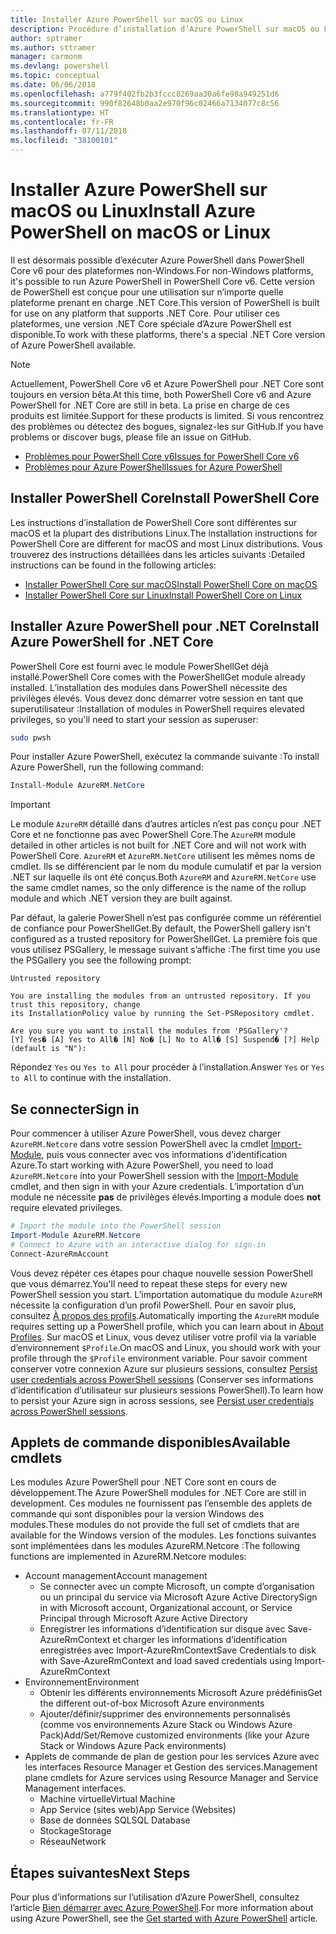 ```yaml
---
title: Installer Azure PowerShell sur macOS ou Linux
description: Procédure d’installation d’Azure PowerShell sur macOS ou Linux.
author: sptramer
ms.author: sttramer
manager: carmonm
ms.devlang: powershell
ms.topic: conceptual
ms.date: 06/06/2018
ms.openlocfilehash: a779f402fb2b3fccc8269aa30a6fe98a949251d6
ms.sourcegitcommit: 990f82648b0aa2e970f96c02466a7134077c8c56
ms.translationtype: HT
ms.contentlocale: fr-FR
ms.lasthandoff: 07/11/2018
ms.locfileid: "38100101"
---
```

# <a name="install-azure-powershell-on-macos-or-linux"></a><span data-ttu-id="3f57d-103">Installer Azure PowerShell sur macOS ou Linux</span><span class="sxs-lookup"><span data-stu-id="3f57d-103">Install Azure PowerShell on macOS or Linux</span></span>

<span data-ttu-id="3f57d-104">Il est désormais possible d’exécuter Azure PowerShell dans PowerShell Core v6 pour des plateformes non-Windows.</span><span class="sxs-lookup"><span data-stu-id="3f57d-104">For non-Windows platforms, it's possible to run Azure PowerShell in PowerShell Core v6.</span></span> <span data-ttu-id="3f57d-105">Cette version de PowerShell est conçue pour une utilisation sur n’importe quelle plateforme prenant en charge .NET Core.</span><span class="sxs-lookup"><span data-stu-id="3f57d-105">This version of PowerShell is built for use on any platform that supports .NET Core.</span></span> <span data-ttu-id="3f57d-106">Pour utiliser ces plateformes, une version .NET Core spéciale d’Azure PowerShell est disponible.</span><span class="sxs-lookup"><span data-stu-id="3f57d-106">To work with these platforms, there's a special .NET Core version of Azure PowerShell available.</span></span>

> [!NOTE]
> <span data-ttu-id="3f57d-107">Actuellement, PowerShell Core v6 et Azure PowerShell pour .NET Core sont toujours en version bêta.</span><span class="sxs-lookup"><span data-stu-id="3f57d-107">At this time, both PowerShell Core v6 and Azure PowerShell for .NET Core are still in beta.</span></span>
> <span data-ttu-id="3f57d-108">La prise en charge de ces produits est limitée.</span><span class="sxs-lookup"><span data-stu-id="3f57d-108">Support for these products is limited.</span></span> <span data-ttu-id="3f57d-109">Si vous rencontrez des problèmes ou détectez des bogues, signalez-les sur GitHub.</span><span class="sxs-lookup"><span data-stu-id="3f57d-109">If you have problems or discover bugs, please file an issue on GitHub.</span></span>
>
> * [<span data-ttu-id="3f57d-110">Problèmes pour PowerShell Core v6</span><span class="sxs-lookup"><span data-stu-id="3f57d-110">Issues for PowerShell Core v6</span></span>](https://github.com/PowerShell/PowerShell/issues)
> * [<span data-ttu-id="3f57d-111">Problèmes pour Azure PowerShell</span><span class="sxs-lookup"><span data-stu-id="3f57d-111">Issues for Azure PowerShell</span></span>](https://github.com/azure/azure-docs-powershell/issues)

## <a name="install-powershell-core"></a><span data-ttu-id="3f57d-112">Installer PowerShell Core</span><span class="sxs-lookup"><span data-stu-id="3f57d-112">Install PowerShell Core</span></span>

<span data-ttu-id="3f57d-113">Les instructions d’installation de PowerShell Core sont différentes sur macOS et la plupart des distributions Linux.</span><span class="sxs-lookup"><span data-stu-id="3f57d-113">The installation instructions for PowerShell Core are different for macOS and most Linux distributions.</span></span>
<span data-ttu-id="3f57d-114">Vous trouverez des instructions détaillées dans les articles suivants :</span><span class="sxs-lookup"><span data-stu-id="3f57d-114">Detailed instructions can be found in the following articles:</span></span>

- [<span data-ttu-id="3f57d-115">Installer PowerShell Core sur macOS</span><span class="sxs-lookup"><span data-stu-id="3f57d-115">Install PowerShell Core on macOS</span></span>](/powershell/scripting/setup/installing-powershell-core-on-macos)
- [<span data-ttu-id="3f57d-116">Installer PowerShell Core sur Linux</span><span class="sxs-lookup"><span data-stu-id="3f57d-116">Install PowerShell Core on Linux</span></span>](/powershell/scripting/setup/installing-powershell-core-on-linux)

## <a name="install-azure-powershell-for-net-core"></a><span data-ttu-id="3f57d-117">Installer Azure PowerShell pour .NET Core</span><span class="sxs-lookup"><span data-stu-id="3f57d-117">Install Azure PowerShell for .NET Core</span></span>

<span data-ttu-id="3f57d-118">PowerShell Core est fourni avec le module PowerShellGet déjà installé.</span><span class="sxs-lookup"><span data-stu-id="3f57d-118">PowerShell Core comes with the PowerShellGet module already installed.</span></span> <span data-ttu-id="3f57d-119">L’installation des modules dans PowerShell nécessite des privilèges élevés. Vous devez donc démarrer votre session en tant que superutilisateur :</span><span class="sxs-lookup"><span data-stu-id="3f57d-119">Installation of modules in PowerShell requires elevated privileges, so you'll need to start your session as superuser:</span></span>

```bash
sudo pwsh
```

<span data-ttu-id="3f57d-120">Pour installer Azure PowerShell, exécutez la commande suivante :</span><span class="sxs-lookup"><span data-stu-id="3f57d-120">To install Azure PowerShell, run the following command:</span></span>

```powershell
Install-Module AzureRM.NetCore
```

> [!IMPORTANT]
> <span data-ttu-id="3f57d-121">Le module `AzureRM` détaillé dans d’autres articles n’est pas conçu pour .NET Core et ne fonctionne pas avec PowerShell Core.</span><span class="sxs-lookup"><span data-stu-id="3f57d-121">The `AzureRM` module detailed in other articles is not built for .NET Core and will not work with PowerShell Core.</span></span> <span data-ttu-id="3f57d-122">`AzureRM` et `AzureRM.NetCore` utilisent les mêmes noms de cmdlet. Ils se différencient par le nom du module cumulatif et par la version .NET sur laquelle ils ont été conçus.</span><span class="sxs-lookup"><span data-stu-id="3f57d-122">Both `AzureRM` and `AzureRM.NetCore` use the same cmdlet names, so the only difference is the name of the rollup module and which .NET version they are built against.</span></span>

<span data-ttu-id="3f57d-123">Par défaut, la galerie PowerShell n’est pas configurée comme un référentiel de confiance pour PowerShellGet.</span><span class="sxs-lookup"><span data-stu-id="3f57d-123">By default, the PowerShell gallery isn't configured as a trusted repository for PowerShellGet.</span></span> <span data-ttu-id="3f57d-124">La première fois que vous utilisez PSGallery, le message suivant s’affiche :</span><span class="sxs-lookup"><span data-stu-id="3f57d-124">The first time you use the PSGallery you see the following prompt:</span></span>

```output
Untrusted repository

You are installing the modules from an untrusted repository. If you trust this repository, change
its InstallationPolicy value by running the Set-PSRepository cmdlet.

Are you sure you want to install the modules from 'PSGallery'?
[Y] Yes� [A] Yes to All� [N] No� [L] No to All� [S] Suspend� [?] Help (default is "N"):
```

<span data-ttu-id="3f57d-125">Répondez `Yes` ou `Yes to All` pour procéder à l’installation.</span><span class="sxs-lookup"><span data-stu-id="3f57d-125">Answer `Yes` or `Yes to All` to continue with the installation.</span></span>

## <a name="sign-in"></a><span data-ttu-id="3f57d-126">Se connecter</span><span class="sxs-lookup"><span data-stu-id="3f57d-126">Sign in</span></span>

<span data-ttu-id="3f57d-127">Pour commencer à utiliser Azure PowerShell, vous devez charger `AzureRM.Netcore` dans votre session PowerShell avec la cmdlet [Import-Module](/powershell/module/Microsoft.PowerShell.Core/Import-Module), puis vous connecter avec vos informations d’identification Azure.</span><span class="sxs-lookup"><span data-stu-id="3f57d-127">To start working with Azure PowerShell, you need to load `AzureRM.Netcore` into your PowerShell session with the [Import-Module](/powershell/module/Microsoft.PowerShell.Core/Import-Module) cmdlet, and then sign in with your Azure credentials.</span></span> <span data-ttu-id="3f57d-128">L’importation d’un module ne nécessite __pas__ de privilèges élevés.</span><span class="sxs-lookup"><span data-stu-id="3f57d-128">Importing a module does __not__ require elevated privileges.</span></span>

```powershell
# Import the module into the PowerShell session
Import-Module AzureRM.Netcore
# Connect to Azure with an interactive dialog for sign-in
Connect-AzureRmAccount
```

<span data-ttu-id="3f57d-129">Vous devez répéter ces étapes pour chaque nouvelle session PowerShell que vous démarrez.</span><span class="sxs-lookup"><span data-stu-id="3f57d-129">You'll need to repeat these steps for every new PowerShell session you start.</span></span> <span data-ttu-id="3f57d-130">L’importation automatique du module `AzureRM` nécessite la configuration d’un profil PowerShell. Pour en savoir plus, consultez [À propos des profils](/powershell/module/microsoft.powershell.core/about/about_profiles).</span><span class="sxs-lookup"><span data-stu-id="3f57d-130">Automatically importing the `AzureRM` module requires setting up a PowerShell profile, which you can learn about in [About Profiles](/powershell/module/microsoft.powershell.core/about/about_profiles).</span></span>
<span data-ttu-id="3f57d-131">Sur macOS et Linux, vous devez utiliser votre profil via la variable d’environnement `$Profile`.</span><span class="sxs-lookup"><span data-stu-id="3f57d-131">On macOS and Linux, you should work with your profile through the `$Profile` environment variable.</span></span> <span data-ttu-id="3f57d-132">Pour savoir comment conserver votre connexion Azure sur plusieurs sessions, consultez [Persist user credentials across PowerShell sessions](context-persistence.md) (Conserver ses informations d’identification d’utilisateur sur plusieurs sessions PowerShell).</span><span class="sxs-lookup"><span data-stu-id="3f57d-132">To learn how to persist your Azure sign in across sessions, see [Persist user credentials across PowerShell sessions](context-persistence.md).</span></span>

## <a name="available-cmdlets"></a><span data-ttu-id="3f57d-133">Applets de commande disponibles</span><span class="sxs-lookup"><span data-stu-id="3f57d-133">Available cmdlets</span></span>

<span data-ttu-id="3f57d-134">Les modules Azure PowerShell pour .NET Core sont en cours de développement.</span><span class="sxs-lookup"><span data-stu-id="3f57d-134">The Azure PowerShell modules for .NET Core are still in development.</span></span> <span data-ttu-id="3f57d-135">Ces modules ne fournissent pas l’ensemble des applets de commande qui sont disponibles pour la version Windows des modules.</span><span class="sxs-lookup"><span data-stu-id="3f57d-135">These modules do not provide the full set of cmdlets that are available for the Windows version of the modules.</span></span> <span data-ttu-id="3f57d-136">Les fonctions suivantes sont implémentées dans les modules AzureRM.Netcore :</span><span class="sxs-lookup"><span data-stu-id="3f57d-136">The following functions are implemented in AzureRM.Netcore modules:</span></span>

* <span data-ttu-id="3f57d-137">Account management</span><span class="sxs-lookup"><span data-stu-id="3f57d-137">Account management</span></span>
  - <span data-ttu-id="3f57d-138">Se connecter avec un compte Microsoft, un compte d’organisation ou un principal du service via Microsoft Azure Active Directory</span><span class="sxs-lookup"><span data-stu-id="3f57d-138">Sign in with Microsoft account, Organizational account, or Service Principal through Microsoft Azure Active Directory</span></span>
  - <span data-ttu-id="3f57d-139">Enregistrer les informations d’identification sur disque avec Save-AzureRmContext et charger les informations d’identification enregistrées avec Import-AzureRmContext</span><span class="sxs-lookup"><span data-stu-id="3f57d-139">Save Credentials to disk with Save-AzureRmContext and load saved credentials using Import-AzureRmContext</span></span>
* <span data-ttu-id="3f57d-140">Environnement</span><span class="sxs-lookup"><span data-stu-id="3f57d-140">Environment</span></span>
  - <span data-ttu-id="3f57d-141">Obtenir les différents environnements Microsoft Azure prédéfinis</span><span class="sxs-lookup"><span data-stu-id="3f57d-141">Get the different out-of-box Microsoft Azure environments</span></span>
  - <span data-ttu-id="3f57d-142">Ajouter/définir/supprimer des environnements personnalisés (comme vos environnements Azure Stack ou Windows Azure Pack)</span><span class="sxs-lookup"><span data-stu-id="3f57d-142">Add/Set/Remove customized environments (like your Azure Stack or Windows Azure Pack environments)</span></span>
* <span data-ttu-id="3f57d-143">Applets de commande de plan de gestion pour les services Azure avec les interfaces Resource Manager et Gestion des services.</span><span class="sxs-lookup"><span data-stu-id="3f57d-143">Management plane cmdlets for Azure services using Resource Manager and Service Management interfaces.</span></span>
  - <span data-ttu-id="3f57d-144">Machine virtuelle</span><span class="sxs-lookup"><span data-stu-id="3f57d-144">Virtual Machine</span></span>
  - <span data-ttu-id="3f57d-145">App Service (sites web)</span><span class="sxs-lookup"><span data-stu-id="3f57d-145">App Service (Websites)</span></span>
  - <span data-ttu-id="3f57d-146">Base de données SQL</span><span class="sxs-lookup"><span data-stu-id="3f57d-146">SQL Database</span></span>
  - <span data-ttu-id="3f57d-147">Stockage</span><span class="sxs-lookup"><span data-stu-id="3f57d-147">Storage</span></span>
  - <span data-ttu-id="3f57d-148">Réseau</span><span class="sxs-lookup"><span data-stu-id="3f57d-148">Network</span></span>

## <a name="next-steps"></a><span data-ttu-id="3f57d-149">Étapes suivantes</span><span class="sxs-lookup"><span data-stu-id="3f57d-149">Next Steps</span></span>

<span data-ttu-id="3f57d-150">Pour plus d’informations sur l’utilisation d’Azure PowerShell, consultez l’article [Bien démarrer avec Azure PowerShell](get-started-azureps.md).</span><span class="sxs-lookup"><span data-stu-id="3f57d-150">For more information about using Azure PowerShell, see the [Get started with Azure PowerShell](get-started-azureps.md) article.</span></span>
